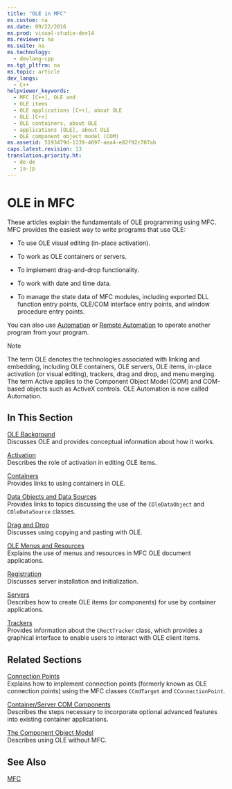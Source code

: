 ```yaml
---
title: "OLE in MFC"
ms.custom: na
ms.date: 09/22/2016
ms.prod: visual-studio-dev14
ms.reviewer: na
ms.suite: na
ms.technology: 
  - devlang-cpp
ms.tgt_pltfrm: na
ms.topic: article
dev_langs: 
  - C++
helpviewer_keywords: 
  - MFC [C++], OLE and
  - OLE items
  - OLE applications [C++], about OLE
  - OLE [C++]
  - OLE containers, about OLE
  - applications [OLE], about OLE
  - OLE component object model (COM)
ms.assetid: 5193479d-1239-4697-aea4-e82f92c707ab
caps.latest.revision: 13
translation.priority.ht: 
  - de-de
  - ja-jp
---
```

# OLE in MFC
These articles explain the fundamentals of OLE programming using MFC. MFC provides the easiest way to write programs that use OLE:  
  
-   To use OLE visual editing (in-place activation).  
  
-   To work as OLE containers or servers.  
  
-   To implement drag-and-drop functionality.  
  
-   To work with date and time data.  
  
-   To manage the state data of MFC modules, including exported DLL function entry points, OLE/COM interface entry points, and window procedure entry points.  
  
 You can also use [Automation](../vs140/automation.md) or [Remote Automation](../vs140/remote-automation.md) to operate another program from your program.  
  
> [!NOTE]
>  The term OLE denotes the technologies associated with linking and embedding, including OLE containers, OLE servers, OLE items, in-place activation (or visual editing), trackers, drag and drop, and menu merging. The term Active applies to the Component Object Model (COM) and COM-based objects such as ActiveX controls. OLE Automation is now called Automation.  
  
## In This Section  
 [OLE Background](../vs140/ole-background.md)  
 Discusses OLE and provides conceptual information about how it works.  
  
 [Activation](../vs140/activation--c---.md)  
 Describes the role of activation in editing OLE items.  
  
 [Containers](../vs140/containers.md)  
 Provides links to using containers in OLE.  
  
 [Data Objects and Data Sources](../vs140/data-objects-and-data-sources--ole-.md)  
 Provides links to topics discussing the use of the `COleDataObject` and `COleDataSource` classes.  
  
 [Drag and Drop](../vs140/drag-and-drop--ole-.md)  
 Discusses using copying and pasting with OLE.  
  
 [OLE Menus and Resources](../vs140/menus-and-resources--ole-.md)  
 Explains the use of menus and resources in MFC OLE document applications.  
  
 [Registration](../vs140/registration.md)  
 Discusses server installation and initialization.  
  
 [Servers](../vs140/servers.md)  
 Describes how to create OLE items (or components) for use by container applications.  
  
 [Trackers](../vs140/trackers.md)  
 Provides information about the `CRectTracker` class, which provides a graphical interface to enable users to interact with OLE client items.  
  
## Related Sections  
 [Connection Points](../vs140/connection-points.md)  
 Explains how to implement connection points (formerly known as OLE connection points) using the MFC classes `CCmdTarget` and `CConnectionPoint`.  
  
 [Container/Server COM Components](../vs140/containers--advanced-features.md)  
 Describes the steps necessary to incorporate optional advanced features into existing container applications.  
  
 [The Component Object Model](http://msdn.microsoft.com/library/windows/desktop/ms694363)  
 Describes using OLE without MFC.  
  
## See Also  
 [MFC](../vs140/mfc-concepts.md)